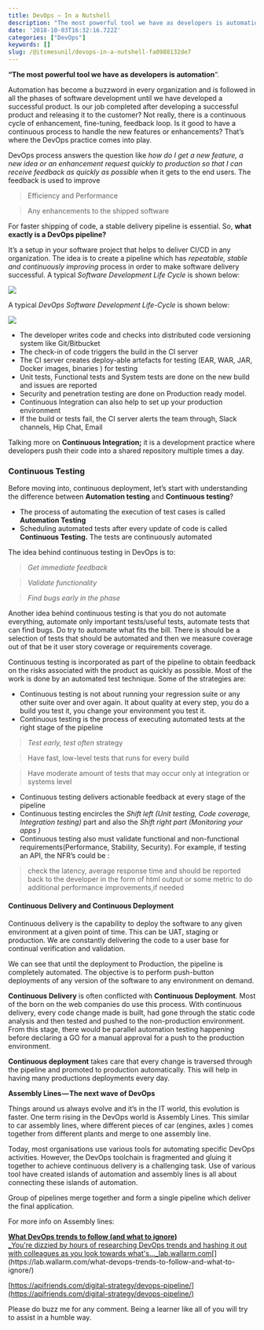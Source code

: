 ```yaml
---
title: DevOps — In a Nutshell
description: "The most powerful tool we have as developers is automation."
date: '2018-10-03T16:32:16.722Z'
categories: ["DevOps"]
keywords: []
slug: /@itsmesunil/devops-in-a-nutshell-fa0988132de7
---
```


**“The most powerful tool we have as developers is automation**“.

Automation has become a buzzword in every organization and is followed in all the phases of software development until we have developed a successful product. Is our job completed after developing a successful product and releasing it to the customer? Not really, there is a continuous cycle of enhancement, fine-tuning, feedback loop. Is it good to have a continuous process to handle the new features or enhancements? That’s where the DevOps practice comes into play.

DevOps process answers the question like _how do I get a new feature, a new idea or an enhancement request quickly to production so that I can receive feedback as quickly as possible_ when it gets to the end users. The feedback is used to improve

> Efficiency and Performance

> Any enhancements to the shipped software

For faster shipping of code, a stable delivery pipeline is essential. So, **what exactly is a DevOps pipeline?**

It’s a setup in your software project that helps to deliver CI/CD in any organization. The idea is to create a pipeline which has _repeatable, stable and continuously improving_ process in order to make software delivery successful. A typical _Software Development Life Cycle_ is shown below:

![](/img/1__kC3dETA__QndHjFGTOMibyw.png)

A typical _DevOps Software Development Life-Cycle_ is shown below:

![](/img/1__jevTzpCIc__HPL__Y__KgbnWQ.png)

*   The developer writes code and checks into distributed code versioning system like Git/Bitbucket
*   The check-in of code triggers the build in the CI server
*   The CI server creates deploy-able artefacts for testing (EAR, WAR, JAR, Docker images, binaries ) for testing
*   Unit tests, Functional tests and System tests are done on the new build and issues are reported
*   Security and penetration testing are done on Production ready model.
*   Continuous Integration can also help to set up your production environment
*   If the build or tests fail, the CI server alerts the team through, Slack channels, Hip Chat, Email

Talking more on **Continuous Integration;** it is a development practice where developers push their code into a shared repository multiple times a day.

### Continuous Testing

Before moving into, continuous deployment, let’s start with understanding the difference between **Automation testing** and **Continuous testing**?

*   The process of automating the execution of test cases is called **Automation Testing**
*   Scheduling automated tests after every update of code is called **Continuous Testing.** The tests are continuously automated

The idea behind continuous testing in DevOps is to:

> _Get immediate feedback_

> _Validate functionality_

> _Find bugs early in the phase_

Another idea behind continuous testing is that you do not automate everything, automate only important tests/useful tests, automate tests that can find bugs. Do try to automate what fits the bill. There is should be a selection of tests that should be automated and then we measure coverage out of that be it user story coverage or requirements coverage.

Continuous testing is incorporated as part of the pipeline to obtain feedback on the risks associated with the product as quickly as possible. Most of the work is done by an automated test technique. Some of the strategies are:

*   Continuous testing is not about running your regression suite or any other suite over and over again. It about quality at every step, you do a build you test it, you change your environment you test it.
*   Continuous testing is the process of executing automated tests at the right stage of the pipeline

> _Test early, test often_ strategy

> Have fast, low-level tests that runs for every build

> Have moderate amount of tests that may occur only at integration or systems level

*   Continuous testing delivers actionable feedback at every stage of the pipeline
*   Continuous testing encircles the _Shift left (Unit testing, Code coverage, Integration testing)_ part and also the _Shift right part (Monitoring your apps )_
*   Continuous testing also must validate functional and non-functional requirements(Performance, Stability, Security). For example, if testing an API, the NFR’s could be :

> check the latency, average response time and should be reported back to the developer in the form of html output or some metric to do additional performance improvements,if needed

#### Continuous Delivery and Continuous Deployment

Continuous delivery is the capability to deploy the software to any given environment at a given point of time. This can be UAT, staging or production. We are constantly delivering the code to a user base for continual verification and validation.

We can see that until the deployment to Production, the pipeline is completely automated. The objective is to perform push-button deployments of any version of the software to any environment on demand.

**Continuous Delivery** is often conflicted with **Continuous Deployment**. Most of the born on the web companies do use this process. With continuous delivery, every code change made is built, had gone through the static code analysis and then tested and pushed to the non-production environment. From this stage, there would be parallel automation testing happening before declaring a GO for a manual approval for a push to the production environment.

**Continuous deployment** takes care that every change is traversed through the pipeline and promoted to production automatically. This will help in having many productions deployments every day.

**Assembly Lines — The next wave of DevOps**

Things around us always evolve and it’s in the IT world, this evolution is faster. One term rising in the DevOps world is Assembly Lines. This similar to car assembly lines, where different pieces of car (engines, axles ) comes together from different plants and merge to one assembly line.

Today, most organisations use various tools for automating specific DevOps activities. However, the DevOps toolchain is fragmented and gluing it together to achieve continuous delivery is a challenging task. Use of various tool have created islands of automation and assembly lines is all about connecting these islands of automation.

Group of pipelines merge together and form a single pipeline which deliver the final application.

For more info on Assembly lines:

[**What DevOps trends to follow (and what to ignore)**  
_You're dizzied by hours of researching DevOps trends and hashing it out with colleagues as you look towards what's…_lab.wallarm.com](https://lab.wallarm.com/what-devops-trends-to-follow-and-what-to-ignore/ "https://lab.wallarm.com/what-devops-trends-to-follow-and-what-to-ignore/")[](https://lab.wallarm.com/what-devops-trends-to-follow-and-what-to-ignore/)

[https://apifriends.com/digital-strategy/devops-pipeline/](https://apifriends.com/digital-strategy/devops-pipeline/)

Please do buzz me for any comment. Being a learner like all of you will try to assist in a humble way.